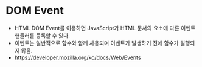# DOM Event

- HTML DOM Event를 이용하면 JavaScript가 HTML 문서의 요소에 다른 이벤트 핸들러를 등록할 수 있다.
- 이벤트는 일반적으로 함수와 함께 사용되며 이벤트가 발생하기 전에 함수가 실행되지 않음.
- https://developer.mozilla.org/ko/docs/Web/Events
